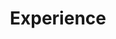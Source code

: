 ---
layout: list
title: "Experience"
slug: experience
permalink: /experience/
description: >
  A collection of posts about my experience.
---
